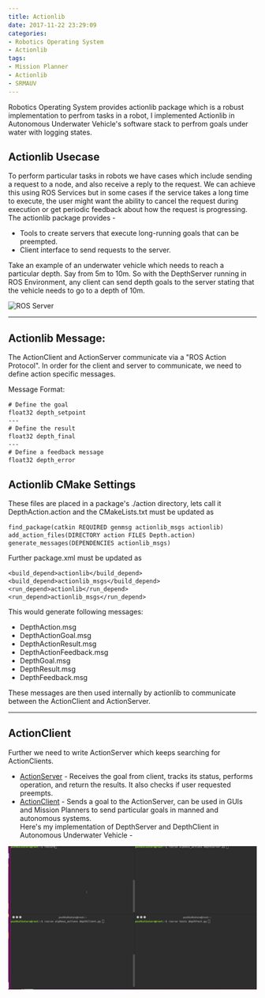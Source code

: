 ```yaml
---
title: Actionlib
date: 2017-11-22 23:29:09
categories:
- Robotics Operating System
- Actionlib
tags:
- Mission Planner
- Actionlib
- SRMAUV
---
```


Robotics Operating System provides actionlib package which is a robust implementation to perfrom tasks in a robot, I implemented Actionlib in Autonomous Underwater Vehicle's software stack to perfrom goals under water with logging states.  

## Actionlib Usecase
To perform particular tasks in robots we have cases which include sending a request to a node, and also receive a reply to the request.
We can achieve this using ROS Services but in some cases if the service takes a long time to execute, the user might want the
ability to cancel the request during execution or get periodic feedback about how the request is progressing. The actionlib package provides -
* Tools to create servers that execute long-running goals that can be preempted.
* Client interface to send requests to the server.  

Take an example of an underwater vehicle which needs to reach a particular depth. Say from 5m to 10m. So with the DepthServer running in ROS Environment, any client can send
depth goals to the server stating that the vehicle needs to go to a depth of 10m.

![ROS Server](http://wiki.ros.org/actionlib?action=AttachFile&do=get&target=client_server_interaction.png)  

---  

## Actionlib Message:  

The ActionClient and ActionServer communicate via a "ROS Action Protocol". In order for the client and server to communicate, we need to define action specific messages.

Message Format:
```
# Define the goal
float32 depth_setpoint
---
# Define the result
float32 depth_final
---
# Define a feedback message
float32 depth_error
```

## Actionlib CMake Settings
These files are placed in a package's ./action directory, lets call it DepthAction.action and the CMakeLists.txt must be updated as
```
find_package(catkin REQUIRED genmsg actionlib_msgs actionlib)
add_action_files(DIRECTORY action FILES Depth.action)
generate_messages(DEPENDENCIES actionlib_msgs)
```
Further package.xml must be updated as
```
<build_depend>actionlib</build_depend>
<build_depend>actionlib_msgs</build_depend>
<run_depend>actionlib</run_depend>
<run_depend>actionlib_msgs</run_depend>
```

This would generate following messages:
* DepthAction.msg
* DepthActionGoal.msg
* DepthActionResult.msg
* DepthActionFeedback.msg
* DepthGoal.msg
* DepthResult.msg
* DepthFeedback.msg

These messages are then used internally by actionlib to communicate between the ActionClient and ActionServer.  

---
## ActionClient
Further we need to write ActionServer which keeps searching for ActionClients.

* [ActionServer](http://wiki.ros.org/actionlib_tutorials/Tutorials/Writing%20a%20Simple%20Action%20Server%20using%20the%20Execute%20Callback%20%28Python%29) - Receives the goal from client, tracks its status, performs operation,  and return the results. It also checks if user requested preempts.
* [ActionClient](http://wiki.ros.org/actionlib_tutorials/Tutorials/Writing%20a%20Simple%20Action%20Client%20%28Python%29) - Sends a goal to the ActionServer, can be used in GUIs and Mission Planners to send particular goals in manned and autonomous systems.  
Here's my implementation of DepthServer and DepthClient in Autonomous Underwater Vehicle -  

![Alpheus Depth Action Server](/assets/images/actionlib/action.gif)
